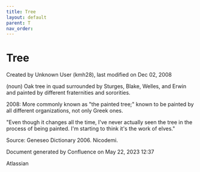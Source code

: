 ```yaml
---
title: Tree
layout: default
parent: T
nav_order:
---
```


# Tree

Created by  Unknown User (kmh28), last modified on Dec 02, 2008

(noun) Oak tree in quad surrounded by Sturges, Blake, Welles, and Erwin and painted by different fraternities and sororities.

2008: More commonly known as &quot;the painted tree;&quot; known to be painted by all different organizations, not only Greek ones.

&quot;Even though it changes all the time, I've never actually seen the tree in the process of being painted. I'm starting to think it's the work of elves.&quot;

Source: Geneseo Dictionary 2006. Nicodemi. 

Document generated by Confluence on May 22, 2023 12:37

Atlassian

